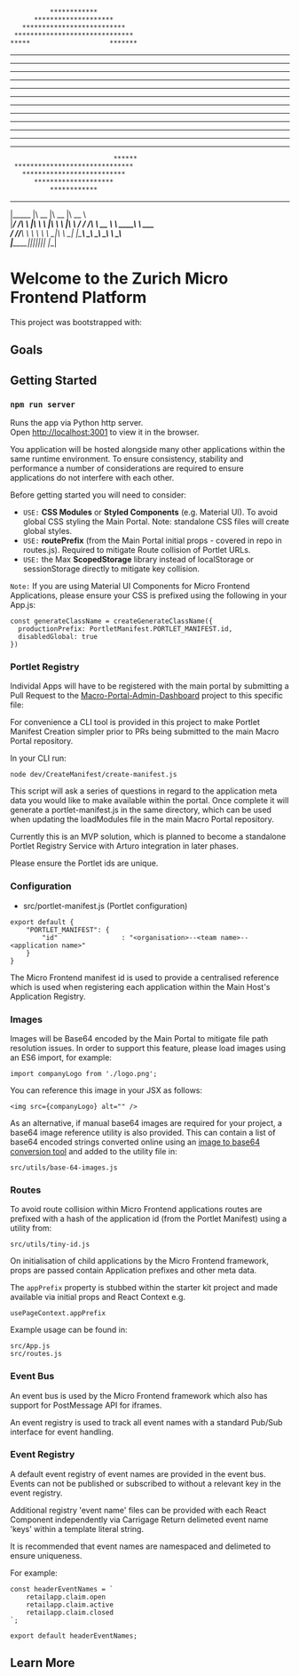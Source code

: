 	                                                           
              ************              
          ********************          
       **************************       
     ******************************     
    *****                    *******    
   *****                    *********   
  ******  **********      ************  
 ****** **********       ************** 
*****************       ****************
***************       ******************
**************       *******************
*************       ********************
***********       **********************
**********       ***********************
 ********      ***************** ****** 
  *****       ****************  ******  
   ***              *******    ******   
                              ******    
     ******************************     
       **************************       
          ********************          
              ************                
 ________  ________  ________  ________   
|\_____  \|\   __  \|\   __  \|\   __  \  
 \|___/  /\ \  \|\  \ \  \|\  \ \  \|\  \ 
     /  / /\ \   __  \ \   ____\ \   ____\
    /  /_/__\ \  \ \  \ \  \___|\ \  \___|
   |\________\ \__\ \__\ \__\    \ \__\   
    \|_______|\|__|\|__|\|__|     \|__|  

# Welcome to the Zurich Micro Frontend Platform

This project was bootstrapped with:



## Goals



## Getting Started

### `npm run server`

Runs the app via Python http server.<br>
Open [http://localhost:3001](http://localhost:8000) to view it in the browser.

You application will be hosted alongside many other applications within the same runtime environment. To ensure consistency, stability and performance a number of considerations are required to ensure applications do not interfere with each other.

Before getting started you will need to consider:

- ```USE:``` __CSS Modules__ or __Styled Components__ (e.g. Material UI). To avoid global CSS styling the Main Portal. Note: standalone CSS files will create global styles.
- ```USE:``` __routePrefix__ (from the Main Portal initial props - covered in repo in routes.js). Required to mitigate Route collision of Portlet URLs.
- ```USE:``` the Max __ScopedStorage__ library instead of localStorage or sessionStorage directly to mitigate key collision.

```Note:``` If you are using Material UI Components for Micro Frontend Applications, please ensure your CSS is prefixed using the following in your App.js:

```
const generateClassName = createGenerateClassName({
  productionPrefix: PortletManifest.PORTLET_MANIFEST.id,
  disabledGlobal: true
})
```


### Portlet Registry

Individal Apps will have to be registered with the main portal by submitting a Pull Request to the [Macro-Portal-Admin-Dashboard](https://stash.internal.macquarie.com/projects/INFRA/repos/macro-portal-admin-dashboard/browse) project to this specific file:

For convenience a CLI tool is provided in this project to make Portlet Manifest Creation simpler prior to PRs being submitted to the main Macro Portal repository.

In your CLI run:

```
node dev/CreateManifest/create-manifest.js
```
This script will ask a series of questions in regard to the application meta data you would like to make available within the portal. Once complete it will generate a portlet-manifest.js in the same directory, which can be used when updating the loadModules file in the main Macro Portal repository.  

Currently this is an MVP solution, which is planned to become a standalone Portlet Registry Service with Arturo integration in later phases.

Please ensure the Portlet ids are unique.

### Configuration

- src/portlet-manifest.js (Portlet configuration)
	
```
export default {
    "PORTLET_MANIFEST": {
        "id"                : "<organisation>--<team name>--<application name>"
    }
}
```
The Micro Frontend manifest id is used to provide a centralised reference which is used when registering each application within the Main Host's Application Registry.

### Images

Images will be Base64 encoded by the Main Portal to mitigate file path resolution issues.
In order to support this feature, please load images using an ES6 import, for example:

```
import companyLogo from './logo.png';
```

You can reference this image in your JSX as follows:

```
<img src={companyLogo} alt="" />
```

As an alternative, if manual base64 images are required for your project, a base64 image reference utility is also provided. This can contain a list of base64 encoded strings converted online using an [image to base64 conversion tool](https://www.base64-image.de/) and added to the utility file in:

```
src/utils/base-64-images.js
```

### Routes

To avoid route collision within Micro Frontend applications routes are prefixed with a hash of the application id (from the Portlet Manifest) using a utility from:

```
src/utils/tiny-id.js
```
On initialisation of child applications by the Micro Frontend framework, props are passed contain Application prefixes and other meta data.

The ```appPrefix``` property is stubbed within the starter kit project and made available via initial props and React Context e.g.

```
usePageContext.appPrefix
```

Example usage can be found in:

```
src/App.js
src/routes.js
```

### Event Bus

An event bus is used by the Micro Frontend framework which also has support for PostMessage API for iframes.

An event registry is used to track all event names with a standard Pub/Sub interface for event handling.

### Event Registry

A default event registry of event names are provided in the event bus. Events can not be published or subscribed to without a relevant key in the event registry.

Additional registry 'event name' files can be provided with each React Component independently via Carrigage Return delimeted event name 'keys' within a template literal string. 

It is recommended that event names are namespaced and delimeted to ensure uniqueness.

For example:

```
const headerEventNames = `
    retailapp.claim.open  
    retailapp.claim.active
    retailapp.claim.closed
`;

export default headerEventNames;
```

## Learn More

